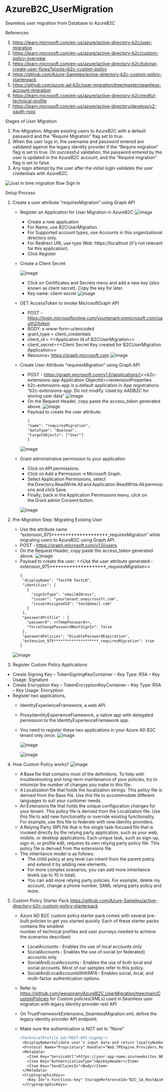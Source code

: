 # AzureB2C_UserMigration
Seamless user migration from Database to AzureB2C

References
1. https://learn.microsoft.com/en-us/azure/active-directory-b2c/user-migration
2. https://learn.microsoft.com/en-us/azure/active-directory-b2c/custom-policy-overview
3. https://learn.microsoft.com/en-us/azure/active-directory-b2c/tutorial-create-user-flows?pivots=b2c-custom-policy
4. https://github.com/Azure-Samples/active-directory-b2c-custom-policy-starterpack
5. https://github.com/azure-ad-b2c/user-migration/tree/master/seamless-account-migration
6. https://learn.microsoft.com/en-us/azure/active-directory-b2c/restful-technical-profile
7. https://learn.microsoft.com/en-us/azure/active-directory/develop/v2-oauth-ropc

 
Stages of User Migration
1)	Pre-Migration: Migrate existing users to AzureB2C with a default password and the “Require Migration” flag set to true.
2)	When the user logs in, the username and password entered are validated against the legacy identity provider if the “Require migration” flag is set to true. On successful validation, the password entered by the user is updated in the AzureB2C account, and the “Require migration” flag is set to false.
3)	Any login attempt by the user after the initial login validates the user credentials with AzureB2C.

![Just in time migration flow Sign In](Media/signin.png)

Setup Process 

1) Create a user attribute “requiresMigration” using Graph API 
   - Register an Application for User Migration in AzureB2C
     ![image](https://user-images.githubusercontent.com/5312171/226082334-79caff0f-569d-40c4-b348-a1e5e0de6280.png)
     - Create a new application 
     - For Name, use B2CUserMigration. 
     - For Supported account types, use Accounts in this organizational directory only. 
     - For Redirect URI, use type Web: https://localhost (it's not relevant for this application). 
     - Click Register 
   - Create a Client Secret
     
     ![image](https://user-images.githubusercontent.com/5312171/226082459-817a36cf-d416-473a-97e6-83d7b70dc8eb.png)
     - Click on Certificates and Secrets menu and add a new key (also known as client secret). Copy the key for later. 
     - Key name: client-secret 
       ![image](https://user-images.githubusercontent.com/5312171/226082600-ddff604a-8f37-4b32-b342-32dc3cef1286.png)

   - GET AccessToken to invoke MicrosoftGraph API 
     - POST - https://login.microsoftonline.com/yourtenant.onmicrosoft.com/oauth2/token 
     - BODY: x-www-form-urlencoded 
     - grant_type = client_credentials 
     - client_id = \<\<Application Id of B2CUserMigration\>\> 
     - client_secret=\<\<Client Secret Key created for B2CUserMigration Application\>\> 
     - Resource= https://graph.microsoft.com 
       ![image](https://user-images.githubusercontent.com/5312171/226083295-22780193-e602-4c73-b878-1b5b5470780c.png)
  
   - Create User Attribute “requiresMigration” using Graph API 
     - POST - https://graph.microsoft.com/v1.0/applications/\<\<b2c-extensions-app Application ObjectId\>\>/extensionProperties 
     - b2c-extensions-app is a default application in App registrations “b2c-extensions-app. Do not modify. Used by AADB2C for storing user data” 
       ![image](https://user-images.githubusercontent.com/5312171/226083454-332e56bd-e36d-44f9-8342-7fc460536c56.png)
     - On the Request Header, copy paste the access_token generated above. 
       ![image](https://user-images.githubusercontent.com/5312171/226083535-c1b78fbd-1f1c-47ce-9fa7-bbad069b09fb.png)
     - Payload to create the user attribute: <br/>
       ```diff
       {  
       "name": "requiresMigration",  
       "dataType": "Boolean",  
       "targetObjects": ["User"]
       }
      ![image](https://user-images.githubusercontent.com/5312171/226084216-72934577-7bae-4540-909e-669eaf035da3.png)

    - Grant administrative permission to your application 
      - Click on API permissions. 
      - Click on Add a Permission -> Microsoft Graph. 
      - Select Application Permissions, select the Directory.ReadWrite.All and Application.ReadWrite.All permissions and click Save. 
      - Finally, back in the Application Permissions menu, click on the Grant admin Consent button. 
        
      ![image](https://user-images.githubusercontent.com/5312171/226084316-0f7d207c-9597-4767-bdac-12ef166c1d34.png)

 2) Pre-Migration Step: Migrating Existing User 
    - Use the attribute name “extension_975********************_requiresMigration” 	while migrating users to AzureB2C using Graph API. 
    - POST - https://graph.microsoft.com/v1.0/users 
    - On the Request Header, copy paste the access_token generated above. 
      ![image](https://user-images.githubusercontent.com/5312171/226113225-3b8e1c65-ef1d-4638-8a20-cf884937eb8e.png)
    - Payload to create the user: 
      <<Use the user attribute generated - extension_975********************_requiresMigration>>
      ```diff
      { 
       "displayName": "TestFN TestLN", 
       "identities": [ 
         { 
           "signInType": "emailAddress", 
           "issuer": "yourtenant.onmicrosoft.com", 
           "issuerAssignedId": "test@email.com" 
         } 
       ], 
       "passwordProfile" : { 
         "password": <<TempPassword>>, 
         "forceChangePasswordNextSignIn": false 
       }, 
       "passwordPolicies": "DisablePasswordExpiration", 
       "extension_975********************_requiresMigration": true 
      }
     ![image](https://user-images.githubusercontent.com/5312171/226114312-deaa24c0-58af-4d52-941d-c8d0bf0737c7.png)

 3) Register Custom Policy Applications 
  - Create Signing Key – TokenSigningKeyContainer – Key Type: RSA – Key Usage: Signature 
  - Create Encryption Key – TokenEncryptionKeyContainer – Key Type: RSA – Key Usage: Encryption 
  - Register two applications,  
    - IdentityExperienceFramework, a web API. 
    - ProxyIdentityExperienceFramework, a native app with delegated permission to the IdentityExperienceFramework app. 
    - You need to register these two applications in your Azure AD B2C tenant only once. 
      ![image](https://user-images.githubusercontent.com/5312171/226114949-4194d9b5-c483-4ab6-b7ef-16ec2b37e313.png)
      
      ![image](https://user-images.githubusercontent.com/5312171/226115102-2e855e10-c758-4de0-b17c-a172be1ca03e.png)

      ![image](https://user-images.githubusercontent.com/5312171/226115003-c8b02d93-6138-4e25-bd42-41bb559035e0.png)

 4) How Custom Policy works?
    ![image](https://user-images.githubusercontent.com/5312171/226186086-fd96d5b1-dabc-484f-b8bc-8659f9f59c0e.png)
    
    - A Base file that contains most of the definitions. To help with troubleshooting and long-term maintenance of your policies, try to minimize the number of changes       you make to this file. 
    - A Localization file that holds the localization strings. This policy file is derived from the Base file. Use this file to accommodate different languages to suit       your customer needs. 
    - An Extensions file that holds the unique configuration changes for your tenant. This policy file is derived from the Localization file. Use this file to add new       functionality or override existing functionality. For example, use this file to federate with new identity providers. 
    - A Relying Party (RP) file that is the single task-focused file that is invoked directly by the relying party application, such as your web, mobile, or desktop         applications. Each unique task, such as sign-up, sign-in, or profile edit, requires its own relying party policy file. This policy file is derived from the             extensions file. 
    - The inheritance model is as follows: 
      - The child policy at any level can inherit from the parent policy and extend it by adding new elements. 
      - For more complex scenarios, you can add more inheritance levels (up to 10 in total). 
      - You can add more relying party policies. For example, delete my account, change a phone number, SAML relying party policy and more.
      
 5) Custom Policy Starter Pack 
    https://github.com/Azure-Samples/active-directory-b2c-custom-policy-starterpack 
    - Azure AD B2C custom policy starter pack comes with several pre-built policies to get you started quickly. Each of these starter packs contains the smallest       
      number of technical profiles and user journeys needed to achieve the scenarios described: 
      - LocalAccounts - Enables the use of local accounts only. 
      - SocialAccounts - Enables the use of social (or federated) accounts only. 
      - SocialAndLocalAccounts - Enables the use of both local and social accounts. Most of our samples refer to this policy. 
      - SocialAndLocalAccountsWithMFA - Enables social, local, and multi-factor authentication options. 

    - Refer to https://github.com/jeevanram/AzureB2C_UserMigration/tree/main/CustomPolicies for Custom policies(XMLs) used in Seamless user migration with legacy
      identity provider rest API 
    - On TrustFrameworkExtensions_SeamlessMigration.xml, define the legacy identity provider API endpoint.
    - Make sure the authentication is NOT set to "None"
      ```diff
      <TechnicalProfile Id="REST-API-SignUp">
       <DisplayName>Validate user's input data and return loyaltyNumber claim</DisplayName>
       <Protocol Name="Proprietary" Handler="Web.TPEngine.Providers.RestfulProvider, Web.TPEngine, Version=1.0.0.0, Culture=neutral, PublicKeyToken=null" />
       <Metadata>
         <Item Key="ServiceUrl">https://your-app-name.azurewebsites.NET/api/identity/signup</Item>
         <Item Key="AuthenticationType">ApiKeyHeader</Item>
         <Item Key="SendClaimsIn">Body</Item>
       </Metadata>
       <CryptographicKeys>
         <Key Id="x-functions-key" StorageReferenceId="B2C_1A_RestApiKey" />
       </CryptographicKeys>
     </TechnicalProfile>

